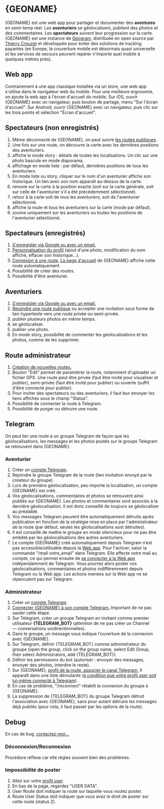 # {GEONAME}

{GEONAME} est une web app pour partager et documenter des **aventures** en semi-temp réel.
Les **aventuriers** se géolocalisent, publient des photos et des commentaires.
Les **spectateurs** suivent leur progression sur la carte.
{GEONAME} est une instance de [Geogram](https://github.com/tcrouzet/geogram), distribuée en open source par [Thierry Crouzet](https://tcrouzet.com/) et développée pour éviter des solutions de tracking payantes (en Europe, la couverture mobile est désormais quasi universelle et les services de secours peuvent repérer n'importe quel mobile à quelques mètres près).  

## Web app

Contrairement à une app classique installée via un store, une web app s'utilise dans le navigateur web du mobile. Pour une meilleure ergonomie, on ajoute la web app à l'écran d'accueil du mobile. Sur iOS, ouvrir {GEONAME} avec un navigateur, puis bouton de partage, menu "Sur l'écran d'accueil". Sur Android, ouvrir {GEONAME} avec un navigateur, puis clic sur les trois points et sélection "Écran d'accueil".

## Spectateurs (non enregistrés)

1. Même déconnecté de {GEONAME}, on peut suivre [les routes publiques](/routes).
1. Une fois sur une route, on découvre la carte avec les dernières positions des aventuriers.
1. <i class="fas fa-book"></i> affiche le mode story : détails de toutes les localisations. Un clic sur une photo bascule en mode diaporama.
1. <i class="fas fa-list"></i> affichage en mode liste : par défaut, dernières positions de tous les aventuriers.
1. En mode liste ou story, cliquer sur le nom d'un aventurier affiche son historique. Un lien avec son nom apparaît au-dessus de la carte.
1. <i class="fas fa-map-marker-alt"></i> renvoie sur la carte à la position exacte (soit sur la carte générale, soit sur celle de l'aventurier s'il a été précédemment sélectionné).
1. <i class="fas fa-map"></i> retour à la carte soit de tous les aventuriers, soit de l'aventurier sélectionné.
1. <i class="fas fa-expand-arrows-alt"></i> affiche la route et tous les aventuriers sur la carte (mode par défaut).
1. <i class="fas fa-compress"></i> zoome uniquement sur les aventuriers ou toutes les positions de l'aventurier sélectionné.

## Spectateurs (enregistrés)

1. [S'enregister via Google ou avec un email.](/login)
1. [Personnalisation du profil](/user) (ajout d'une photo, modification du nom affiché, effacer son historique…).
1. [Connexion à une route.](/routes) [La page d'accueil](/) de {GEONAME} affiche cette route automatiquement.
1. Possibilité de créer des routes.
1. Possibilité d'être aventurier.

## Aventuriers

1. [S'enregister via Google ou avec un email.](/login)
2. [Rejoindre une route publique](/routes) ou accepter une invitation sous forme de lien hypertexte vers une route privée ou semi-privée.
1. <i class="fas fa-images"></i> publier plusieurs photos en même temps.
1. <i class="fas fa-map-marker-alt"></i> se géolocaliser.
1. <i class="fas fa-camera"></i> publier une photo.
1. En mode story, possibilité de commenter les géolocalisations et les photos, comme de les supprimer.

## Route administrateur

1. [Création de nouvelles routes.](/routes)
1. Bouton "Edit" permet de paramétrer la route, notamment d'uploader un fichier GPX. Une route peut être privée (faut être invité pour visualiser et publier), semi-privée (faut être invité pour publier) ou ouverte (suffit d'être connecté pour publier).
1. Pour inviter des spectateurs ou des aventuriers, il faut leur envoyer les liens affichés sous le champ "Status".
1. Possibilité de connecter la route à Telegram.
1. Possibilité de purger ou détruire une route.

## Telegram

On peut lier une route à un groupe Telegram de façon que les géolocalisations, les messages et les photos postés sur le groupe Telegram se retrouvent dans {GEONAME}.

### Aventurier

1. Créer un [compte Telegram](https://telegram.org/apps).
2. Rejoindre le groupe Telegram de la route (lien invitation envoyé par le créateur du groupe).
3. Lors de première géolocalisation, peu importe la localisation, un compte {GEONAME} est créé.
4. Vos géolocalisations, commentaires et photos se retrouvent ainsi publiés sur {GEONAME}. Les photos et commentaires sont associés à la dernière géolocalisation. Il est donc conseillé de toujours se géolocaliser au préalable.
5. Vos messages Telegram peuvent être automatiquement détruits après publication en fonction de la stratégie mise en place par l'administrateur de la route (par défaut, seules les géolocalisations sont détruites).
6. Il est conseillé de mettre le groupe en mode silencieux pour ne pas être embêté par les géolocalisations des autres aventuriers.
7. Le compte {GEONAME} créé automatiquement depuis Telegram n’est pas accessible/utilisable depuis la [Web app](/). Pour l'activer, saisir la commande "/mail votre_email" dans Telegram. Elle affecte votre mail au compte, ce qui permet ensuite de [se connecter à la Web app](/login) indépendamment de Telegram. Vous pourrez alors poster vos géolocalisations, commentaires et photos indifféremment depuis Telegram ou la Web app. Les actions menées sur la Web app ne se répercutent pas sur Telegram.


### Administrateur

1. Créer un [compte Telegram](https://telegram.org/apps).
1. [Connecter {GEONAME} à son compte Telegram.](/user) Important de ne pas sauter cette étape.
1. Sur Telegram, créer un groupe Telegram en invitant comme premier utilisateur **{TELEGRAM_BOT}** (attention de ne pas créer un Channel — conversations unidirectionnelles).
1. Dans le groupe, un message vous indique l'ouverture de la connexion avec {GEONAME}.
1. Sur Telegram, définir {TELEGRAM_BOT} comme administrateur du groupe (open the group, click on the group name, select Edit Group, then select Administrators, add {TELEGRAM_BOT}).
1. Définir les permissions du bot (autoriser : envoyer des messages, envoyer des photos, interdire le reste).
1. Sur {GEONAME}, [profil de la route, associer le canal Telegram.](/route) Il apparaît dans une liste déroulante ([à condition que votre profil user soit lui-même connecté à Telegram](/user)).
1. En cas de problème, "/reconnect" rétablit la connexion du groupe à {GEONAME}.
1. La suppression de {TELEGRAM_BOT} du groupe Telegram détruit l'association avec {GEONAME}, sans pour autant détruire les messages déjà publiés (pour cela, il faut passer par les options de la route).


## Debug

En cas de bug, [contactez-moi…](/contact/)

### Déconnexion/Reconnexion

Procédure réflexe car elle règles souvent bien des problèmes.

### Impossibilité de poster

1. Allez sur votre [profil user](/user).
1. En bas de la page, regardez "USER DATA".
1. User Route doit indiquer la route sur laquelle vous voulez poster.
1. Route User Status doit indiquer que vous avez le droit de poster sur cette route (status 2).
